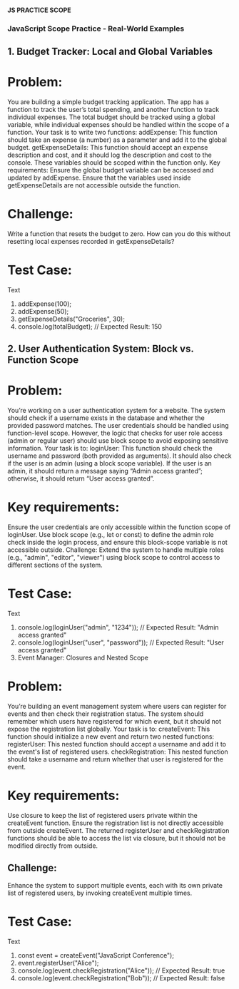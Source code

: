 #### JS PRACTICE SCOPE
### JavaScript Scope Practice - Real-World Examples
## 1. Budget Tracker: Local and Global Variables
# Problem:
You are building a simple budget tracking application. The app has a function to track the user’s total spending, and another function to track individual expenses. The total budget should be tracked using a global variable, while individual expenses should be handled within the scope of a function.
Your task is to write two functions:
addExpense: This function should take an expense (a number) as a parameter and add it to the global budget.
getExpenseDetails: This function should accept an expense description and cost, and it should log the description and cost to the console. These variables should be scoped within the function only.
Key requirements:
Ensure the global budget variable can be accessed and updated by addExpense.
Ensure that the variables used inside getExpenseDetails are not accessible outside the function.
# Challenge:
Write a function that resets the budget to zero. How can you do this without resetting local expenses recorded in getExpenseDetails?
# Test Case:
Text
1. addExpense(100);
2. addExpense(50);
3. getExpenseDetails("Groceries", 30);
4. console.log(totalBudget); // Expected Result: 150
## 2. User Authentication System: Block vs. Function Scope
# Problem:
You’re working on a user authentication system for a website. The system should check if a username exists in the database and whether the provided password matches. The user credentials should be handled using function-level scope. However, the logic that checks for user role access (admin or regular user) should use block scope to avoid exposing sensitive information.
Your task is to:
loginUser: This function should check the username and password (both provided as arguments). It should also check if the user is an admin (using a block scope variable). If the user is an admin, it should return a message saying “Admin access granted”; otherwise, it should return “User access granted”.
# Key requirements:
Ensure the user credentials are only accessible within the function scope of loginUser.
Use block scope (e.g., let or const) to define the admin role check inside the login process, and ensure this block-scope variable is not accessible outside.
Challenge:
Extend the system to handle multiple roles (e.g., "admin", "editor", "viewer") using block scope to control access to different sections of the system.
# Test Case:
Text
1. console.log(loginUser("admin", "1234")); // Expected Result: "Admin access granted"
2. console.log(loginUser("user", "password")); // Expected Result: "User access granted"
3. Event Manager: Closures and Nested Scope
# Problem:
You’re building an event management system where users can register for events and then check their registration status. The system should remember which users have registered for which event, but it should not expose the registration list globally.
Your task is to:
createEvent: This function should initialize a new event and return two nested functions:
registerUser: This nested function should accept a username and add it to the event's list of registered users.
checkRegistration: This nested function should take a username and return whether that user is registered for the event.
# Key requirements:
Use closure to keep the list of registered users private within the createEvent function.
Ensure the registration list is not directly accessible from outside createEvent.
The returned registerUser and checkRegistration functions should be able to access the list via closure, but it should not be modified directly from outside.
## Challenge:
Enhance the system to support multiple events, each with its own private list of registered users, by invoking createEvent multiple times.
# Test Case:
Text

1. const event = createEvent("JavaScript Conference");
2. event.registerUser("Alice");
3. console.log(event.checkRegistration("Alice")); // Expected Result: true
4. console.log(event.checkRegistration("Bob")); // Expected Result: false
